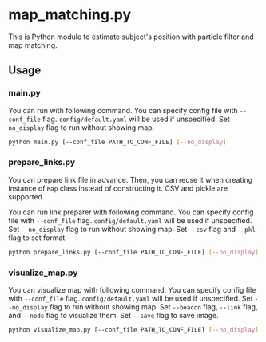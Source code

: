 # map_matching.py
This is Python module to estimate subject's position with particle filter and map matching.

## Usage
### main.py
You can run with following command.
You can specify config file with `--conf_file` flag.
`config/default.yaml` will be used if unspecified.
Set `--no_display` flag to run without showing map.
```sh
python main.py [--conf_file PATH_TO_CONF_FILE] [--no_display]
```

### prepare_links.py
You can prepare link file in advance.
Then, you can reuse it when creating instance of `Map` class instead of constructing it.
CSV and pickle are supported.

You can run link preparer with following command.
You can specify config file with `--conf_file` flag.
`config/default.yaml` will be used if unspecified.
Set `--no_display` flag to run without showing map.
Set `--csv` flag and `--pkl` flag to set format.
```sh
python prepare_links.py [--conf_file PATH_TO_CONF_FILE] [--no_display] [--csv] [--pkl]
```

### visualize_map.py
You can visualize map with following command.
You can specify config file with `--conf_file` flag.
`config/default.yaml` will be used if unspecified.
Set `--no_display` flag to run without showing map.
Set `--beacon` flag, `--link` flag, and `--node` flag to visualize them.
Set `--save` flag to save image.
```sh
python visualize_map.py [--conf_file PATH_TO_CONF_FILE] [--no_display] [--beacon] [--link] [--node NODES_SHOW_POLICY] [--save]
```
